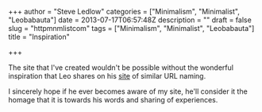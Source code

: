 +++
author = "Steve Ledlow"
categories = ["Minimalism", "Minimalist", "Leobabauta"]
date = 2013-07-17T06:57:48Z
description = ""
draft = false
slug = "httpmnmlistcom"
tags = ["Minimalism", "Minimalist", "Leobabauta"]
title = "Inspiration"

+++


The site that I've created wouldn't be possible without the wonderful inspiration that Leo shares on his [site](http://mnmlist.com) of similar URL naming.

I sincerely hope if he ever becomes aware of my site, he'll consider it the homage that it is towards his words and sharing of experiences.

